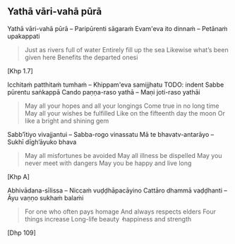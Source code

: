 ## Yathā vāri-vahā pūrā<a id="yatha-vari-vaha-pura"></a>

Yathā vāri-vahā pūrā – Paripūrenti sāgaraṁ
Evam'eva ito dinnaṁ – Petānaṁ upakappati

<div class="english">

> Just as rivers full of water
> Entirely fill up the sea
> Likewise what’s been given here
> Benefits the departed onesi

</div>

</div>

[Khp 1.7]

Icchitaṁ patthitaṁ tumhaṁ – Khippam'eva samijjhatu
TODO: indent Sabbe pūrentu saṅkappā
Cando paṇṇa-raso yathā – Maṇi joti-raso yathāi

<div class="english">

> May all your hopes and all your longings
> Come true in no long time
> May all your wishes be fulfilled
> Like on the fifteenth day the moon
> Or like a bright and shining gem

</div>

Sabb’ītiyo vivajjantui – Sabba-rogo vinassatu
Mā te bhavatv-antarāyo – Sukhī dīgh’āyuko bhava

<div class="english">

>May all misfortunes be avoided
>May all illness be dispelled
>May you never meet with dangers
>May you be happy and live long

</div>

[Khp A]

Abhivādana-sīlissa – Niccaṁ vuḍḍhāpacāyino
Cattāro dhammā vaḍḍhanti – Āyu vaṇṇo sukhaṁ balaṁi

<div class="english">

> For one who often pays homage
> And always respects elders
> Four things increase
> Long-life beauty  ̓  happiness and strength

[Dhp 109]
